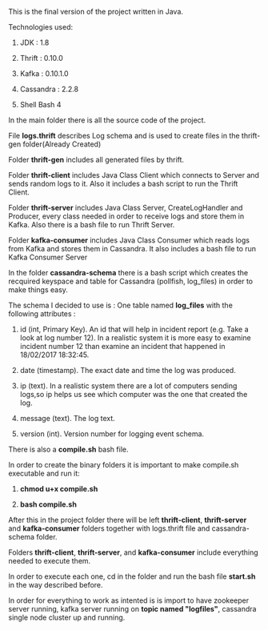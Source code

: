 This is the final version of the project written in Java.

Technologies used:

1. JDK : 1.8

2. Thrift : 0.10.0

3. Kafka : 0.10.1.0

4. Cassandra : 2.2.8

5. Shell Bash 4

In the main folder there is all the source code of the project. 

File **logs.thrift** describes Log schema and is used to create files in the thrift-gen folder(Already Created)

Folder **thrift-gen** includes all generated files by thrift.

Folder **thrift-client** includes Java Class Client which connects to Server and sends random logs to it. Also it includes a bash script to run the Thrift Client.

Folder **thrift-server** includes Java Class Server, CreateLogHandler and Producer, every class needed in order to receive logs and store them in Kafka. Also there is a bash file to run Thrift Server.

Folder **kafka-consumer** includes Java Class Consumer which reads logs from Kafka and stores them in Cassandra. It also includes a bash file to run Kafka Consumer Server

In the folder **cassandra-schema** there is a bash script which creates the recquired keyspace and table for Cassandra (pollfish, log_files) in order to make things easy.

The schema I decided to use is : One table named **log_files** with the following attributes :

1. id (int, Primary Key). An id that will help in incident report (e.g. Take a look at log number 12). In a realistic system it is more easy to examine incident number 12 than examine an incident that happened in 18/02/2017 18:32:45.

2. date (timestamp). The exact date and time the log was produced.

3. ip (text). In a realistic system there are a lot of computers sending logs,so ip helps us see which computer was the one that created the log.

4. message (text). The log text.

5. version (int). Version number for logging event schema.

There is also a **compile.sh** bash file.

In order to create the binary folders it is important to make compile.sh executable and run it:

1. **chmod u+x compile.sh**

2. **bash compile.sh**

After this in the project folder there will be left **thrift-client**, **thrift-server** and **kafka-consumer** folders together with logs.thrift file and cassandra-schema folder.

Folders **thrift-client**, **thrift-server**, and **kafka-consumer** include everything needed to execute them.

In order to execute each one, cd in the folder and run the bash file **start.sh** in the way described before.

In order for everything to work as intented is is import to have zookeeper server running, kafka server running on **topic named "logfiles"**, cassandra single node cluster up and running.
